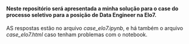 #### Neste repositório será apresentada a minha solução para o case do processo seletivo para a posição de Data Engineer na Elo7.

AS respostas estão no arquivo *case_elo7.ipynb*, e há também o arquivo *case_elo7.html* caso tenham problemas com o notebook.
